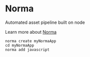 Norma
===

Automated asset pipeline built on node

Learn more about [Norma](http://en.wikipedia.org/wiki/Norma_Cenva)

```
norma create myNormaApp
cd myNormaApp
norma add javascript
```
